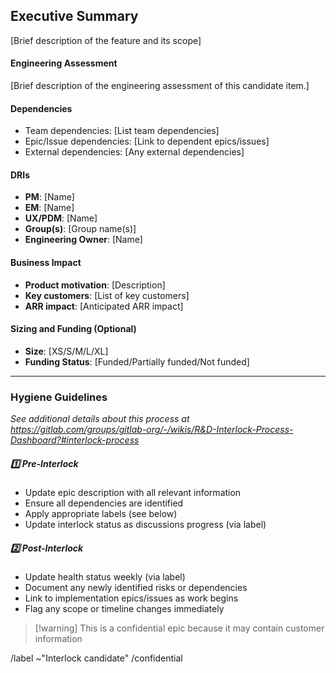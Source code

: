 ## Executive Summary
[Brief description of the feature and its scope]

#### Engineering Assessment 

[Brief description of the engineering assessment of this candidate item.]

#### Dependencies
- Team dependencies: [List team dependencies]
- Epic/Issue dependencies: [Link to dependent epics/issues]
- External dependencies: [Any external dependencies]

#### DRIs
- **PM**: [Name] <!-- also add as assignee to this epic -->
- **EM**: [Name] <!-- also add as assignee to this epic -->
- **UX/PDM**: [Name] <!-- also add as assignee to this epic -->
- **Group(s)**: [Group name(s)] <!-- also add as label -->
- **Engineering Owner**: [Name]

#### Business Impact
- **Product motivation**: [Description]
- **Key customers**: [List of key customers]
- **ARR impact**: [Anticipated ARR impact]

#### Sizing and Funding (Optional)
- **Size**: [XS/S/M/L/XL]
- **Funding Status**: [Funded/Partially funded/Not funded]

---

### Hygiene Guidelines

_See additional details about this process at https://gitlab.com/groups/gitlab-org/-/wikis/R&D-Interlock-Process-Dashboard?#interlock-process_

##### :one: Pre-Interlock
- Update epic description with all relevant information
- Ensure all dependencies are identified
- Apply appropriate labels (see below)
- Update interlock status as discussions progress (via label)

##### :two: Post-Interlock
- Update health status weekly (via label)
- Document any newly identified risks or dependencies
- Link to implementation epics/issues as work begins
- Flag any scope or timeline changes immediately

<!-- 
Apply appropriate labels:
- [ ] Section (section::dev, section::ops, section::sec)
- [ ] Stage (devops::plan, devops::create, devops::verify, etc.)
- [ ] Group (group::product planning, group::project management, etc.)
- [ ] Priority (Product labels = Product Priority::P1, Product Priority::P2, Product Priority::P3, Engineering labels = Eng Priority::E1, Eng Priority::E2, Eng Priority::E3)
- [ ] Tier (GTM tier::Tier 1, GTM tier::Tier 2, GTM tier::Tier 3)
- [ ] Investment theme (Investment theme::Core-Devops, Investment theme::Security-Compliance, Investment theme::AI across SDLC)
- [ ] Platforms (platform: GitLab.com, platform: dedicated, platform: self-managed)
- [ ] Subscription tier (GitLab Ultimate, GitLab Premium, GitLab Free)
- [ ] Quarter (FY26 Q1, FY26 Q2, FY26 Q3, FY26 Q4)
- [ ] Pre-interlock status label (interlock status::New/Proposal in progress, interlock status::cancelled, etc)
- [ ] Post-interlock status label (R&D roadmap status::Executing, R&D roadmap status::Completed) 
- [ ] Post-interlock health (health::on track, health::needs attention, health::at risk)
-->

> [!warning] This is a confidential epic because it may contain customer information

/label ~"Interlock candidate" 
/confidential
